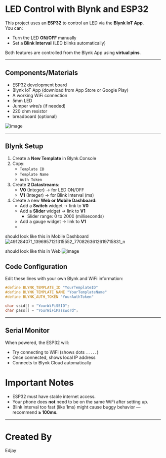 # LED Control with Blynk and ESP32

This project uses an **ESP32** to control an LED via the **Blynk IoT App**.  
You can:
-  Turn the LED **ON/OFF** manually
- Set a **Blink Interval** (LED blinks automatically)

Both features are controlled from the Blynk App using **virtual pins**.

---

## Components/Materials
- ESP32 development board
- Blynk IoT App (download from App Store or Google Play)
- A working WiFi connection
- 5mm LED
- Jumper wire/s (if needed)
- 220 ohm resistor
- breadboard (optional)
  
![image](https://github.com/user-attachments/assets/d6339865-5796-4b32-9152-0d726fcabd7a)

---

## Blynk Setup

1. Create a **New Template** in Blynk.Console
2. Copy:
   - `Template ID`
   - `Template Name`
   - `Auth Token`
3. Create **2 Datastreams**:
   - **V0** (Integer) → for LED ON/OFF
   - **V1** (Integer) → for Blink Interval (ms)
4. Create a new **Web or Mobile Dashboard**:
   - Add a **Switch** widget → link to **V0**
   - Add a **Slider** widget → link to **V1**
     - Slider range: 0 to 2000 (milliseconds)
   - Add a gauge widget → link to **V1**
   - 
  should look like this in Mobile Dashboard
![491284071_1396957121315552_7708263612619715831_n](https://github.com/user-attachments/assets/83b2d495-c749-4f0c-be6b-25c192fc6223)

should look like this in Web
![image](https://github.com/user-attachments/assets/779f7e90-73dc-4277-abfd-27e4b537d6c2)

## Code Configuration

Edit these lines with your own Blynk and WiFi information:

```cpp
#define BLYNK_TEMPLATE_ID "YourTemplateID"
#define BLYNK_TEMPLATE_NAME "YourTemplateName"
#define BLYNK_AUTH_TOKEN "YourAuthToken"

char ssid[] = "YourWiFiSSID";
char pass[] = "YourWiFiPassword";
```

---

## Serial Monitor

When powered, the ESP32 will:
- Try connecting to WiFi (shows dots `.....`)
- Once connected, shows local IP address
- Connects to Blynk Cloud automatically


# Important Notes
- ESP32 must have stable internet access.
- Your phone does **not** need to be on the same WiFi after setting up.
- Blink interval too fast (like 1ms) might cause buggy behavior — recommend **≥ 100ms**.

---
# Created By
Edjay
